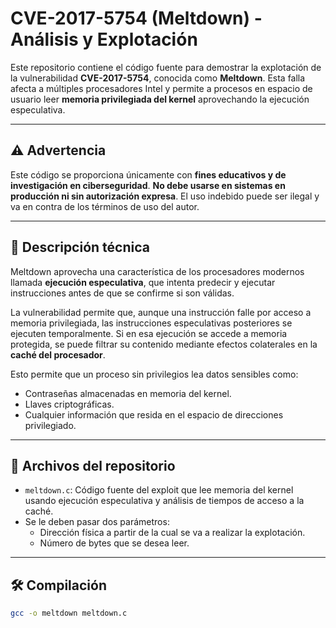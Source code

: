 # CVE-2017-5754 (Meltdown) - Análisis y Explotación

Este repositorio contiene el código fuente para demostrar la explotación de la vulnerabilidad **CVE-2017-5754**, conocida como **Meltdown**. Esta falla afecta a múltiples procesadores Intel y permite a procesos en espacio de usuario leer **memoria privilegiada del kernel** aprovechando la ejecución especulativa.

---

## ⚠️ Advertencia

Este código se proporciona únicamente con **fines educativos y de investigación en ciberseguridad**. **No debe usarse en sistemas en producción ni sin autorización expresa**. El uso indebido puede ser ilegal y va en contra de los términos de uso del autor.

---

## 🧠 Descripción técnica

Meltdown aprovecha una característica de los procesadores modernos llamada **ejecución especulativa**, que intenta predecir y ejecutar instrucciones antes de que se confirme si son válidas.

La vulnerabilidad permite que, aunque una instrucción falle por acceso a memoria privilegiada, las instrucciones especulativas posteriores se ejecuten temporalmente. Si en esa ejecución se accede a memoria protegida, se puede filtrar su contenido mediante efectos colaterales en la **caché del procesador**.

Esto permite que un proceso sin privilegios lea datos sensibles como:

- Contraseñas almacenadas en memoria del kernel.
- Llaves criptográficas.
- Cualquier información que resida en el espacio de direcciones privilegiado.

---

## 📁 Archivos del repositorio

- `meltdown.c`: Código fuente del exploit que lee memoria del kernel usando ejecución especulativa y análisis de tiempos de acceso a la caché.
- Se le deben pasar dos parámetros:
    - Dirección física a partir de la cual se va a realizar la explotación.
    - Número de bytes que se desea leer.

---

## 🛠️ Compilación

```bash
gcc -o meltdown meltdown.c
